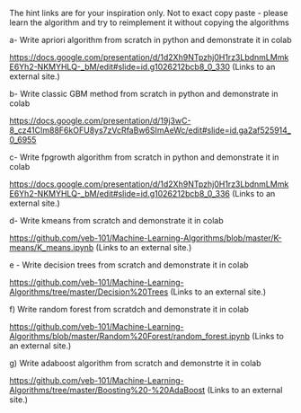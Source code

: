 The hint  links are for your inspiration only. Not to exact copy paste - please learn the algorithm and try to reimplement it without copying the algorithms

 

a- Write apriori algorithm from scratch in python and demonstrate it in colab

https://docs.google.com/presentation/d/1d2Xh9NTpzhj0H1rz3LbdnmLMmkE6Yh2-NKMYHLQ-_bM/edit#slide=id.g1026212bcb8_0_330 (Links to an external site.)

 

b- Write classic GBM method from scratch in python and demonstrate in colab

https://docs.google.com/presentation/d/19j3wC-8_cz41CIm88F6kOFU8ys7zVcRfaBw6SImAeWc/edit#slide=id.ga2af525914_0_6955

c- Write fpgrowth algorithm from scratch in python and demonstrate it in colab

https://docs.google.com/presentation/d/1d2Xh9NTpzhj0H1rz3LbdnmLMmkE6Yh2-NKMYHLQ-_bM/edit#slide=id.g1026212bcb8_0_336 (Links to an external site.)

 

d- Write kmeans from scratch and demonstrate it in colab

 

https://github.com/veb-101/Machine-Learning-Algorithms/blob/master/K-means/K_means.ipynb (Links to an external site.)

 

e - Write decision trees from scratch and demonstrate it in colab

 

https://github.com/veb-101/Machine-Learning-Algorithms/tree/master/Decision%20Trees (Links to an external site.)

 

f) Write random forest from scratdch and demonstrate it in colab

 

https://github.com/veb-101/Machine-Learning-Algorithms/blob/master/Random%20Forest/random_forest.ipynb (Links to an external site.)

 

g) Write adaboost algorithm from scratch and demonstrte it in colab

 

https://github.com/veb-101/Machine-Learning-Algorithms/tree/master/Boosting%20-%20AdaBoost (Links to an external site.)

 
